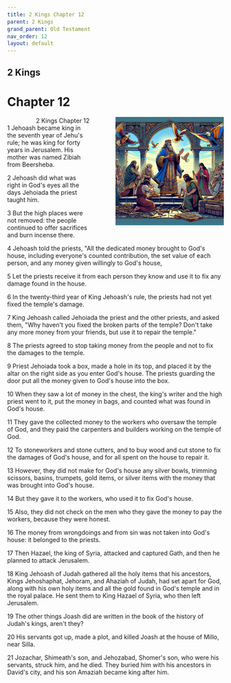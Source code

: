 ```yaml
---
title: 2 Kings Chapter 12
parent: 2 Kings
grand_parent: Old Testament
nav_order: 12
layout: default
---
```


## 2 Kings

# Chapter 12

<div style="clear: both; text-align: right;">
    <div style="max-width: 50%; height: auto; float: right; margin: 0 0 10px 10px; padding-left: 10%;">
        <img src="/assets/Image/2 Kings/500/12.jpg" alt="2 Kings Chapter 12" class="chapter-image">
    </div>
    <figcaption style="font-size: 14px; text-align: right;">2 Kings Chapter 12</figcaption>
</div>
1 Jehoash became king in the seventh year of Jehu's rule; he was king for forty years in Jerusalem. His mother was named Zibiah from Beersheba.

2 Jehoash did what was right in God's eyes all the days Jehoiada the priest taught him.

3 But the high places were not removed: the people continued to offer sacrifices and burn incense there.

4 Jehoash told the priests, "All the dedicated money brought to God's house, including everyone's counted contribution, the set value of each person, and any money given willingly to God's house,

5 Let the priests receive it from each person they know and use it to fix any damage found in the house.

6 In the twenty-third year of King Jehoash's rule, the priests had not yet fixed the temple's damage.

7 King Jehoash called Jehoiada the priest and the other priests, and asked them, "Why haven't you fixed the broken parts of the temple? Don't take any more money from your friends, but use it to repair the temple."

8 The priests agreed to stop taking money from the people and not to fix the damages to the temple.

9 Priest Jehoiada took a box, made a hole in its top, and placed it by the altar on the right side as you enter God's house. The priests guarding the door put all the money given to God's house into the box.

10 When they saw a lot of money in the chest, the king's writer and the high priest went to it, put the money in bags, and counted what was found in God's house.

11 They gave the collected money to the workers who oversaw the temple of God, and they paid the carpenters and builders working on the temple of God.

12 To stoneworkers and stone cutters, and to buy wood and cut stone to fix the damages of God's house, and for all spent on the house to repair it.

13 However, they did not make for God's house any silver bowls, trimming scissors, basins, trumpets, gold items, or silver items with the money that was brought into God's house.

14 But they gave it to the workers, who used it to fix God's house.

15 Also, they did not check on the men who they gave the money to pay the workers, because they were honest.

16 The money from wrongdoings and from sin was not taken into God's house: it belonged to the priests.

17 Then Hazael, the king of Syria, attacked and captured Gath, and then he planned to attack Jerusalem.

18 King Jehoash of Judah gathered all the holy items that his ancestors, Kings Jehoshaphat, Jehoram, and Ahaziah of Judah, had set apart for God, along with his own holy items and all the gold found in God's temple and in the royal palace. He sent them to King Hazael of Syria, who then left Jerusalem.

19 The other things Joash did are written in the book of the history of Judah's kings, aren't they?

20 His servants got up, made a plot, and killed Joash at the house of Millo, near Silla.

21 Jozachar, Shimeath's son, and Jehozabad, Shomer's son, who were his servants, struck him, and he died. They buried him with his ancestors in David's city, and his son Amaziah became king after him.



